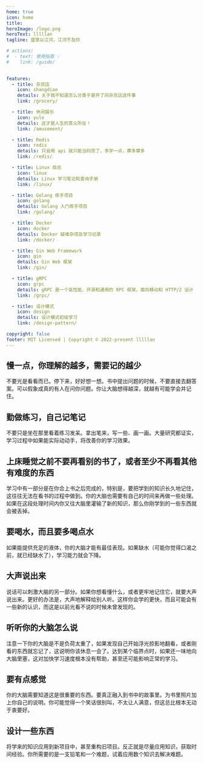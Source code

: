 ```yaml
---
home: true
icon: home
title: 
heroImage: /logo.png
heroText: lllllan
tagline: 盛意以江河，江河不及你

# actions:
#  - text: 使用指南 💡
#    link: /guide/
 

features:
  - title: 杂货店
    icon: shangdian
    details: 关于我不知道怎么分类于是开了间杂货店这件事
    link: /grocery/

  - title: 休闲娱乐
    icon: yule
    details: 这才是人生的意义所在！
    link: /amusement/

  - title: Redis
    icon: redis
    details: 只会用 api 就只能当码农了，多学一点，摩多摩多
    link: /redis/

  - title: Linux 烩总
    icon: linux
    details: Linux 学习笔记和查询手册
    link: /linux/

  - title: Golang 练手项目
    icon: golang
    details: Golang 入门练手项目
    link: /golang/

  - title: Docker
    icon: docker
    details: Docker 疑难杂项及学习记录
    link: /docker/

  - title: Gin Web Framework
    icon: gin
    details: Gin Web 框架
    link: /gin/

  - title: gRPC
    icon: grpc
    details: gRPC 是一个高性能、开源和通用的 RPC 框架，面向移动和 HTTP/2 设计
    link: /grpc/

  - title: 设计模式
    icon: design
    details: 设计模式初级学习
    link: /design-pattern/

copyright: false
footer: MIT Licensed | Copyright © 2022-present lllllan
---
```






## 慢一点，你理解的越多，需要记的越少

不要光是看看而已。停下来，好好想一想。书中提出问题的时候，不要直接去翻答案。可以假象成真的有人在问你问题。你让大脑想得越深，就越有可能学会并记住。



## 勤做练习，自己记笔记

不要只是坐在那里看着练习发呆。拿出笔来，写一些、画一画。大量研究都证实，学习过程中如果能实际动动手，将改善你的学习效果。



## 上床睡觉之前不要再看别的书了，或者至少不再看其他有难度的东西

学习中有一部分是在你合上书之后完成的，特别是，要把学到的知识长久地记住，这往往无法在看书的过程中做到。你的大脑也需要有自己的时间来再做一些处理。如果在这段处理时间内你又往大脑里灌输了新的知识，那么你刚学到的一些东西就会被丢掉。



## 要喝水，而且要多喝点水

如果能提供充足的液体，你的大脑才能有最佳表现。如果缺水（可能你觉得口渴之前，就已经缺水了），学习能力就会下降。



## 大声说出来

说话可以刺激大脑的另一部分。如果你想看懂什么，或者更牢地记住它，就要大声说出来。更好的办法是，大声地解释给别人听。这样你会学的更快，而且可能会有一些新的认识，而这是以前光看不说的时候未曾发现的。



## 听听你的大脑怎么说

注意一下你的大脑是不是负荷太重了，如果发现自己开始浮光掠影地翻看，或者刚看的东西就忘记了，这说明你该休息一会了。达到某个临界点时，如果还一味地向大脑里塞，这对加快学习速度根本没有帮助，甚至还可能影响正常的学习。



## 要有点感觉

你的大脑需要知道这是很重要的东西。要真正融入到书中的故事里。为书里照片加上你自己的说明。你可能觉得一个笑话很别叫，不太让人满意，但这总比根本无动于衷要好。



## 设计一些东西

将学来的知识应用到新项目中，甚至重构旧项目。反正就是尽量应用知识，获取时间经验。你所需要的是一支铅笔和一个难题，试着应用数个知识去解决难题。
